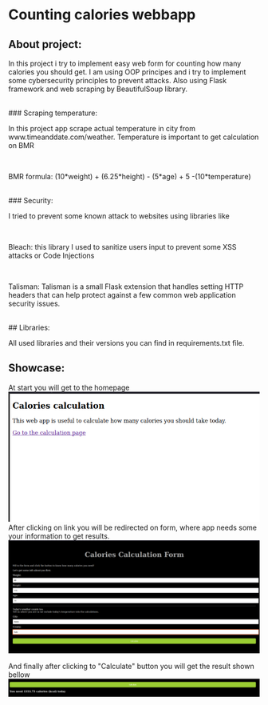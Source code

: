 # Counting calories webbapp
## About project:
<p> In this project i try to implement easy web form for counting how many calories you should get. I am using OOP
principes and i try to implement some cybersecurity principles to prevent attacks. Also using Flask framework and web scraping
by BeautifulSoup library.</p>
<br>
### Scraping temperature:
<p> In this project app scrape actual temperature in city from <italic>www.timeanddate.com/weather.</italic> Temperature is
important to get calculation on <bold>BMR</bold></p><br>
<p> BMR formula: (10*weight) + (6.25*height) - (5*age) + 5 -(10*temperature)</p>
<br>
### Security:
<p> I tried to prevent some known attack to websites using libraries like </p>
<br>
<p>Bleach: this library I used to sanitize users input to prevent some XSS attacks or Code Injections </p>
<br>
<p> Talisman: Talisman is a small Flask extension that handles setting HTTP headers that can help protect against a few common web application security issues.</p>
<br>
## Libraries:
<p> All used libraries and their versions you can find in requirements.txt file. </p>

## Showcase:
At start you will get to the homepage
![img.png](img.png)
After clicking on link you will be redirected on form, where app needs some your information to get results.
![img_1.png](img_1.png)

And finally after clicking to "Calculate" button you will get the result shown bellow
![img_2.png](img_2.png)